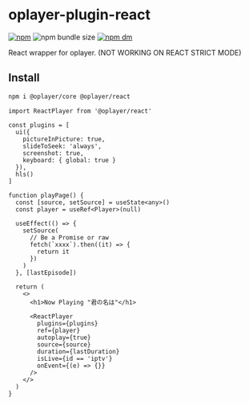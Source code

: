 # oplayer-plugin-react

[![npm](https://img.shields.io/npm/v/@oplayer/react?style=flat-square&label=@oplayer/react)](https://www.npmjs.com/package/@oplayer/react)
![npm bundle size](https://img.shields.io/bundlephobia/minzip/@oplayer/react?style=flat-square)
[![npm dm](https://img.shields.io/npm/dm/@oplayer/react?style=flat-square)](https://www.npmjs.com/package/@oplayer/react)

React wrapper for oplayer. (NOT WORKING ON REACT STRICT MODE)

## Install

```bash
npm i @oplayer/core @oplayer/react
```

```tsx
import ReactPlayer from '@oplayer/react'

const plugins = [
  ui({
    pictureInPicture: true,
    slideToSeek: 'always',
    screenshot: true,
    keyboard: { global: true }
  }),
  hls()
]

function playPage() {
  const [source, setSource] = useState<any>()
  const player = useRef<Player>(null)

  useEffect(() => {
    setSource(
      // Be a Promise or raw
      fetch(`xxxx`).then((it) => {
        return it
      })
    )
  }, [lastEpisode])

  return (
    <>
      <h1>Now Playing "君の名は"</h1>

      <ReactPlayer
        plugins={plugins}
        ref={player}
        autoplay={true}
        source={source}
        duration={lastDuration}
        isLive={id == 'iptv'}
        onEvent={(e) => {}}
      />
    </>
  )
}
```
